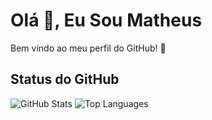 # Olá 👋, Eu Sou Matheus

Bem vindo ao meu perfil do GitHub! 🌟

## Status do GitHub

![GitHub Stats](https://github-readme-stats.vercel.app/api?username=MatheusHMafra&show_icons=true&theme=transparent&count_private=true&hide_border=true) ![Top Languages](https://github-readme-stats.vercel.app/api/top-langs/?username=MatheusHMafra&layout=compact&langs_count=16&theme=transparent&hide_border=true)
